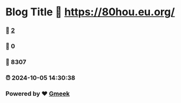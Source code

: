 # Blog Title :link: https://80hou.eu.org/ 
### :page_facing_up: [2](https://80hou.eu.org//tag.html) 
### :speech_balloon: 0 
### :hibiscus: 8307 
### :alarm_clock: 2024-10-05 14:30:38 
### Powered by :heart: [Gmeek](https://github.com/Meekdai/Gmeek)
